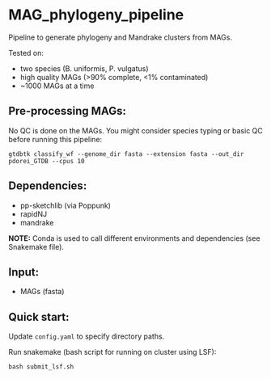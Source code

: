 # MAG_phylogeny_pipeline

Pipeline to generate phylogeny and Mandrake clusters from MAGs. 

Tested on:

* two species (B. uniformis, P. vulgatus)
* high quality MAGs (>90% complete, <1% contaminated)
* ~1000 MAGs at a time 


## Pre-processing MAGs:

No QC is done on the MAGs. You might consider species typing or basic QC before running this pipeline:

```
gtdbtk classify_wf --genome_dir fasta --extension fasta --out_dir pdorei_GTDB --cpus 10
```

## Dependencies:

* pp-sketchlib (via Poppunk)
* rapidNJ
* mandrake


**NOTE:** Conda is used to call different environments and dependencies (see Snakemake file).

## Input: 

* MAGs (fasta)


## Quick start: 

Update `config.yaml` to specify directory paths. 

Run snakemake (bash script for running on cluster using LSF):

```
bash submit_lsf.sh
```